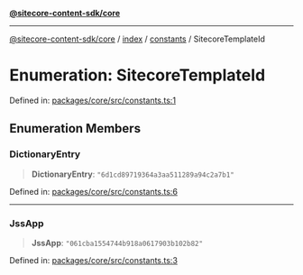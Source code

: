 [**@sitecore-content-sdk/core**](../../../../README.md)

***

[@sitecore-content-sdk/core](../../../../README.md) / [index](../../../README.md) / [constants](../README.md) / SitecoreTemplateId

# Enumeration: SitecoreTemplateId

Defined in: [packages/core/src/constants.ts:1](https://github.com/Sitecore/xmc-jss-dev/blob/a6b3d5b2c7726b1cbe6e3e80168fe00fbf6c98fd/packages/core/src/constants.ts#L1)

## Enumeration Members

### DictionaryEntry

> **DictionaryEntry**: `"6d1cd89719364a3aa511289a94c2a7b1"`

Defined in: [packages/core/src/constants.ts:6](https://github.com/Sitecore/xmc-jss-dev/blob/a6b3d5b2c7726b1cbe6e3e80168fe00fbf6c98fd/packages/core/src/constants.ts#L6)

***

### JssApp

> **JssApp**: `"061cba1554744b918a0617903b102b82"`

Defined in: [packages/core/src/constants.ts:3](https://github.com/Sitecore/xmc-jss-dev/blob/a6b3d5b2c7726b1cbe6e3e80168fe00fbf6c98fd/packages/core/src/constants.ts#L3)
